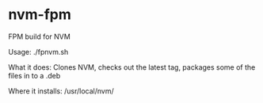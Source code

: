 # nvm-fpm
FPM build for NVM

Usage: ./fpnvm.sh

What it does: Clones NVM, checks out the latest tag, packages some of the files in to a .deb

Where it installs: /usr/local/nvm/

